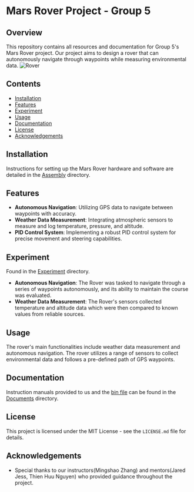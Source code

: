 # Mars Rover Project - Group 5

## Overview
This repository contains all resources and documentation for Group 5's Mars Rover project. Our project aims to design a rover that can autonomously navigate through waypoints while measuring environmental data.
![Rover](https://github.com/user-attachments/assets/6bb37b09-e2e2-48e9-9a5b-86dde731ca62)


## Contents
- [Installation](#installation)
- [Features](#features)
- [Experiment](#experiment)
- [Usage](#usage)
- [Documentation](#documentation)
- [License](#license)
- [Acknowledgements](#acknowledgements)

## Installation
Instructions for setting up the Mars Rover hardware and software are detailed in the [Assembly](https://github.com/ObinnaNdbs/Mars_Rover/tree/main/Assembly) directory. 

## Features
- **Autonomous Navigation**: Utilizing GPS data to navigate between waypoints with accuracy.
- **Weather Data Measurement**: Integrating atmospheric sensors to measure and log temperature, pressure, and altitude.
- **PID Control System**: Implementing a robust PID control system for precise movement and steering capabilities.

## Experiment
Found in the [Experiment](https://github.com/ObinnaNdbs/Mars_Rover/tree/main/Experiment) directory.
- **Autonomous Navigation**: The Rover was tasked to navigate through a series of waypoints autonomously, and its ability to maintain the course was evaluated.
- **Weather Data Measurement**: The Rover's sensors collected temperature and altitude data which were then compared to known values from reliable sources.

## Usage
The rover's main functionalities include weather data measurement and autonomous navigation. The rover utilizes a range of sensors to collect environmental data and follows a pre-defined path of GPS waypoints.

## Documentation
Instruction manuals provided to us and the [bin file](https://github.com/ObinnaNdbs/Mars_Rover/blob/main/Documents/00000070.BIN) can be found in the [Documents](https://github.com/ObinnaNdbs/Mars_Rover/tree/main/Documents) directory.

## License
This project is licensed under the MIT License - see the `LICENSE.md` file for details.

## Acknowledgements
- Special thanks to our instructors(Mingshao Zhang) and mentors(Jared Jess, Thien Huu Nguyen) who provided guidance throughout the project.
